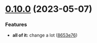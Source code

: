 # [0.10.0](https://github.com/aikosiadotcom/automaton-boilerplate/compare/v0.9.0...v0.10.0) (2023-05-07)


### Features

* **all of it:** change a lot ([8653e76](https://github.com/aikosiadotcom/automaton-boilerplate/commit/8653e7634ba0bc4c07767f3b78091c9989e79d91))
